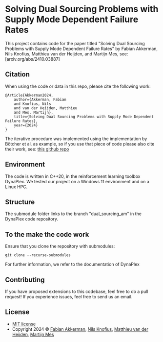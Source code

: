 # Solving Dual Sourcing Problems with Supply Mode Dependent Failure Rates

This project contains code for the paper titled "Solving Dual Sourcing Problems with Supply Mode Dependent Failure Rates" by Fabian Akkerman, Nils Knofius, Matthieu van der Heijden, and Martijn Mes, see: [arxiv.org/abs/2410.03887]

## Citation

When using the code or data in this repo, please cite the following work:

```
@Article{Akkerman2024,
	author={Akkerman, Fabian
 	and Knofius, Nils
	and van der Heijden, Matthieu
	and Mes, Martijn},
	title={Solving Dual Sourcing Problems with Supply Mode Dependent Failure Rates},
	year={2024}
}
```

The iterative procedure was implemented using the implementation by Bötcher et al. as example, so if you use that piece of code please also cite their work, see: [this github repo](https://github.com/INFORMSJoC/2022.0136)

## Environment

The code is written in C++20, in the reinforcement learning toolbox DynaPlex. We tested our project on a Windows 11 environment and on a Linux HPC.


## Structure

The submodule folder links to the branch "dual_sourcing_am" in the DynaPlex code repository.


## To the make the code work

Ensure that you clone the repository with submodules:

```
git clone --recurse-submodules
```

For further information, we refer to the documentation of DynaPlex
 
## Contributing

If you have proposed extensions to this codebase, feel free to do a pull request! If you experience issues, feel free to send us an email.

## License
* [MIT license](https://opensource.org/license/mit/)
* Copyright 2024 © [Fabian Akkerman](https://people.utwente.nl/f.r.akkerman), [Nils Knofius](https://scholar.google.com/citations?user=ZlTzOdAAAAAJ&hl=en), [Matthieu van der Heijden](https://research.utwente.nl/en/persons/matthieu-van-der-heijden), [Martijn Mes](https://www.utwente.nl/en/bms/iebis/staff/mes/)
